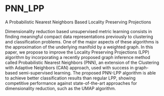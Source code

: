 # PNN_LPP
A Probabilistic Nearest Neighbors Based Locality Preserving Projections

Dimensionality reduction based unsupervised metric learning consists in finding meaningful compact data representations previously to clustering and classification problems. One of the major aspects of these algorithms is the approximation of the underlying manifold by a weighted graph. In this paper, we propose to improve the Locality Preserving Projections (LPP) algorithm by incorporating a recently proposed graph inference method called Probabilistic Nearest Neighbors (PNN), an extension of the Clustering with Adaptive Neighbors (CAN) approach, used with success in graph-based semi-supervised learning. The proposed PNN-LPP algorithm is able to achieve better classification results than regular LPP, showing competitive performance against state-of-the-art approaches for dimensionality reduction, such as the UMAP algorithm.

